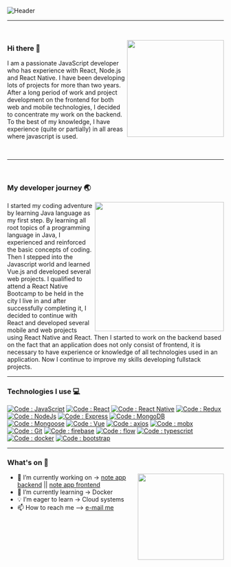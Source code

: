 ![Header](https://github.com/shoki61/shoki61/blob/main/developer.png "Header")

---

<br>
<p>
  <a><img width="225" align='right' src="https://github.com/shoki61/shoki61/blob/main/computer.jpg"></a>
</p>

### Hi there 👋

<p>
  I am a passionate JavaScript developer who has experience with React, Node.js and React Native. I have been developing lots of projects for more than two years. After     a long period of work and project development on the frontend for both web and mobile technologies, I decided to concentrate my work on the backend. To the best of my knowledge, I have experience (quite or partially) in all areas where javascript is used.
</p>
<br>

---

<br>

### My developer journey :earth_asia:

<p>
  <a><img width="300" align='right' src="https://github.com/shoki61/shoki61/blob/main/roadmap.PNG"></a>
</p>

I started my coding adventure by learning Java language as my first step. By learning all root topics of a programming language in Java, I experienced and reinforced the basic concepts of coding. Then I stepped into the Javascript world and learned Vue.js and developed several web projects. I qualified to attend a React Native Bootcamp to be held in the city I live in and after successfully completing it, I decided to continue with React and developed several mobile and web projects using React Native and React. Then I started to work on the backend based on the fact that an application does not only consist of frontend, it is necessary to have experience or knowledge of all technologies used in an application. Now I continue to improve my skills developing fullstack projects.
<br>

---

### Technologies I use 💻

[![Code : JavaScript](https://img.shields.io/badge/JavaScript-blue?style=flat-square&logo=javascript&logoColor=yellow&style=flat-square)](https://developer.mozilla.org/)
[![Code : React](https://img.shields.io/badge/React-blue?style=flat-square&logo=react&logoColor=white&style=flat-square)](https://reactjs.org/)
[![Code : React Native](https://img.shields.io/badge/React_Native-blue?style=flat-square&logo=react&logoColor=white&style=flat-square)](https://reactnative.dev/)
[![Code : Redux](https://img.shields.io/badge/Redux-blue?style=flat-square&logo=redux&logoColor=white&style=flat-square)](https://redux.js.org/)
[![Code : NodeJs](https://img.shields.io/badge/Node.js-blue?style=flat-square&logo=node.js&logoColor=yellow&style=flat-square)](https://nodejs.org/en/)
[![Code : Express](https://img.shields.io/badge/Express-blue?style=flat-square&logo=express&logoColor=white&style=flat-square)](https://expressjs.com/)
[![Code : MongoDB](https://img.shields.io/badge/MongoDB-blue?style=flat-square&logo=mongodb&logoColor=white&style=flat-square)](https://www.mongodb.com/)
[![Code : Mongoose](https://img.shields.io/badge/Mongoose-blue?style=flat-square&logo=mongoosejs&logoColor=white&style=flat-square)](https://mongoosejs.com/)
[![Code : Vue](https://img.shields.io/badge/Vue-blue?style=flat-square&logo=vue.js&logoColor=white&style=flat-square)](https://vuejs.org/)
[![Code : axios](https://img.shields.io/badge/Axios-blue?style=flat-square&logo=axios&logoColor=white&style=flat-square)](https://www.npmjs.com/package/axios)
[![Code : mobx](https://img.shields.io/badge/Mobx-blue?style=flat-square&logo=mobx&logoColor=white&style=flat-square)](https://mobx.js.org/README.html)
[![Code : Git](https://img.shields.io/badge/Git-blue?style=flat-square&logo=git&logoColor=white&style=flat-square)](https://git-scm.com/)
[![Code : firebase](https://img.shields.io/badge/Firebase-blue?style=flat-square&logo=firebase&logoColor=white&style=flat-square)](https://firebase.google.com/)
[![Code : flow](https://img.shields.io/badge/Flow-blue?style=flat-square&logo=flow&logoColor=white&style=flat-square)](https://flow.org/)
[![Code : typescript](https://img.shields.io/badge/TypeScript-blue?style=flat-square&logo=typescript&logoColor=white&style=flat-square)](https://www.typescriptlang.org/)
[![Code : docker](https://img.shields.io/badge/Docker-blue?style=flat-square&logo=docker&logoColor=white&style=flat-square)](https://www.docker.com/)
[![Code : bootstrap](https://img.shields.io/badge/Bootstrap-blue?style=flat-square&logo=bootstrap&logoColor=white&style=flat-square)](https://getbootstrap.com/)

---

### What's on :loudspeaker:

<p>
  <a><img width="200" align='right' src="https://github.com/shoki61/shoki61/blob/main/code.jpg"></a>
</p>


- 🔭 I’m currently working on ->  [note app backend](https://github.com/shoki61/note-app-backend) ||  [note app frontend](https://github.com/shoki61/note-app-frontend)
- 🌱 I’m currently learning ->   Docker
- 💡 I’m eager to learn ->  Cloud systems
- :mailbox: How to reach me --> <a href="mailto:sohrat6128@gmail.com">e-mail me</a>




